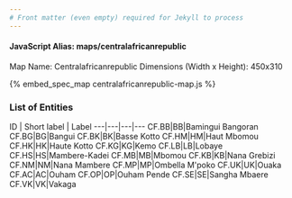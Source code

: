 ```yaml
---
# Front matter (even empty) required for Jekyll to process
---
```


#### JavaScript Alias: maps/centralafricanrepublic

Map Name: Centralafricanrepublic
Dimensions (Width x Height): 450x310



{% embed_spec_map centralafricanrepublic-map.js %}

### List of Entities

ID | Short label | Label
---|---|---|---
CF.BB|BB|Bamingui Bangoran
CF.BG|BG|Bangui
CF.BK|BK|Basse Kotto
CF.HM|HM|Haut Mbomou
CF.HK|HK|Haute Kotto
CF.KG|KG|Kemo
CF.LB|LB|Lobaye
CF.HS|HS|Mambere-Kadei
CF.MB|MB|Mbomou
CF.KB|KB|Nana Grebizi
CF.NM|NM|Nana Mambere
CF.MP|MP|Ombella M'poko
CF.UK|UK|Ouaka
CF.AC|AC|Ouham
CF.OP|OP|Ouham Pende
CF.SE|SE|Sangha Mbaere
CF.VK|VK|Vakaga

